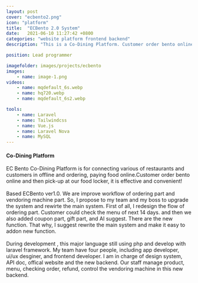 ```yaml
---
layout: post
cover: "ecbento2.png"
icon: "platform"
title:  "ECBento 2.0 System"
date:   2021-06-10 11:27:42 +0800
categories: "website platform frontend backend"
description: "This is a Co-Dining Platform. Customer order bento online and then pick-up at the food locker."

position: Lead programmer

imagefolder: images/projects/ecbento
images:
    - name: image-1.png
videos:
    - name: mqdefault_6s.webp
    - name: hq720.webp
    - name: mqdefault_6s2.webp

tools: 
    - name: Laravel
    - name: Tailwindcss
    - name: Vue.js
    - name: Laravel Nova
    - name: MySQL
---
```

#### Co-Dining Platform

EC Bento Co-Dining Platform is for connecting various of restaurants and customers in offline and ordering, paying food online.Customer order bento online and then pick-up at our food locker, it is effective and convenient!
<br><br>
Based ECBento ver1.0. We are improve workflow of ordering part and vendoring machine part. So, I propose to my team and my boss to upgrade the system and rewirte the main system. First of all, I redesign the flow of ordering part. Customer could check the menu of next 14 days. and then we also added coupon part, gift part, and AI suggest. There are the new function. That why, I suggest rewrite the main system and make it easy to addon new function.
<br><br>
During development , this major language still using php and develop with laravel framework. My team have four people, including app developer, ui/ux desginer, and frontend developer. I am in charge of design system, API doc, offical website and the new backend. Our staff manage product, menu, checking order, refund, control the vendoring machine in this new backend. 
<br><br>

<!-- https://www.youtube.com/watch?v=Crd6b4k3Djg

https://www.youtube.com/watch?v=EF0Pr44lbTA

https://www.youtube.com/watch?v=Of6Ali7znmg

https://www.youtube.com/watch?v=uJn6nv2pdRI

https://www.youtube.com/watch?v=9jFq2iNq_0g -->